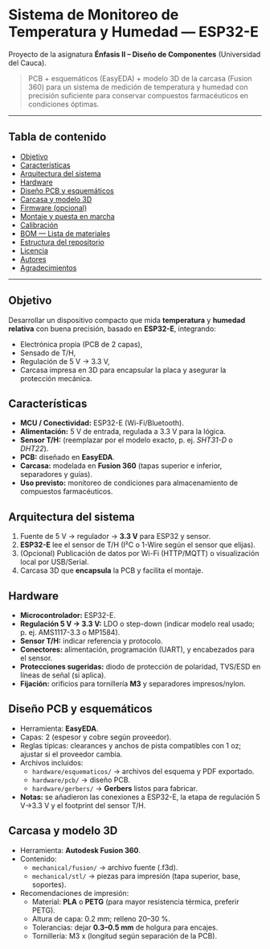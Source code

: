 # Sistema de Monitoreo de Temperatura y Humedad — ESP32-E
Proyecto de la asignatura **Énfasis II – Diseño de Componentes** (Universidad del Cauca).

> PCB + esquemáticos (EasyEDA) + modelo 3D de la carcasa (Fusion 360) para un sistema de medición de temperatura y humedad con precisión suficiente para conservar compuestos farmacéuticos en condiciones óptimas.


---

## Tabla de contenido
- [Objetivo](#objetivo)
- [Características](#características)
- [Arquitectura del sistema](#arquitectura-del-sistema)
- [Hardware](#hardware)
- [Diseño PCB y esquemáticos](#diseño-pcb-y-esquemáticos)
- [Carcasa y modelo 3D](#carcasa-y-modelo-3d)
- [Firmware (opcional)](#firmware-opcional)
- [Montaje y puesta en marcha](#montaje-y-puesta-en-marcha)
- [Calibración](#calibración)
- [BOM — Lista de materiales](#bom--lista-de-materiales)
- [Estructura del repositorio](#estructura-del-repositorio)
- [Licencia](#licencia)
- [Autores](#autores)
- [Agradecimientos](#agradecimientos)

---

## Objetivo
Desarrollar un dispositivo compacto que mida **temperatura** y **humedad relativa** con buena precisión, basado en **ESP32-E**, integrando:
- Electrónica propia (PCB de 2 capas),
- Sensado de T/H,
- Regulación de 5 V → 3.3 V,
- Carcasa impresa en 3D para encapsular la placa y asegurar la protección mecánica.

## Características
- **MCU / Conectividad:** ESP32-E (Wi-Fi/Bluetooth).
- **Alimentación:** 5 V de entrada, regulada a 3.3 V para la lógica.
- **Sensor T/H:** (reemplazar por el modelo exacto, p. ej. *SHT31-D* o *DHT22*).
- **PCB:** diseñado en **EasyEDA**.
- **Carcasa:** modelada en **Fusion 360** (tapas superior e inferior, separadores y guías).
- **Uso previsto:** monitoreo de condiciones para almacenamiento de compuestos farmacéuticos.

## Arquitectura del sistema
1. Fuente de 5 V → regulador → **3.3 V** para ESP32 y sensor.  
2. **ESP32-E** lee el sensor de T/H (I²C o 1-Wire según el sensor que elijas).  
3. (Opcional) Publicación de datos por Wi-Fi (HTTP/MQTT) o visualización local por USB/Serial.  
4. Carcasa 3D que **encapsula** la PCB y facilita el montaje.

## Hardware
- **Microcontrolador:** ESP32-E.
- **Regulación 5 V → 3.3 V:** LDO o step-down (indicar modelo real usado; p. ej. AMS1117-3.3 o MP1584).  
- **Sensor T/H:** indicar referencia y protocolo.  
- **Conectores:** alimentación, programación (UART), y encabezados para el sensor.  
- **Protecciones sugeridas:** diodo de protección de polaridad, TVS/ESD en líneas de señal (si aplica).  
- **Fijación:** orificios para tornillería **M3** y separadores impresos/nylon.

## Diseño PCB y esquemáticos
- Herramienta: **EasyEDA**.  
- Capas: 2 (espesor y cobre según proveedor).  
- Reglas típicas: clearances y anchos de pista compatibles con 1 oz; ajustar si el proveedor cambia.  
- Archivos incluidos:
  - `hardware/esquematicos/` → archivos del esquema y PDF exportado.
  - `hardware/pcb/` → diseño PCB.
  - `hardware/gerbers/` → **Gerbers** listos para fabricar.
- **Notas:** se añadieron las conexiones a ESP32-E, la etapa de regulación 5 V→3.3 V y el footprint del sensor T/H.

## Carcasa y modelo 3D
- Herramienta: **Autodesk Fusion 360**.  
- Contenido:
  - `mechanical/fusion/` → archivo fuente (.f3d).  
  - `mechanical/stl/` → piezas para impresión (tapa superior, base, soportes).  
- Recomendaciones de impresión:
  - Material: **PLA** o **PETG** (para mayor resistencia térmica, preferir PETG).
  - Altura de capa: 0.2 mm; relleno 20–30 %.
  - Tolerancias: dejar **0.3–0.5 mm** de holgura para encajes.
  - Tornillería: M3 x (longitud según separación de la PCB).
